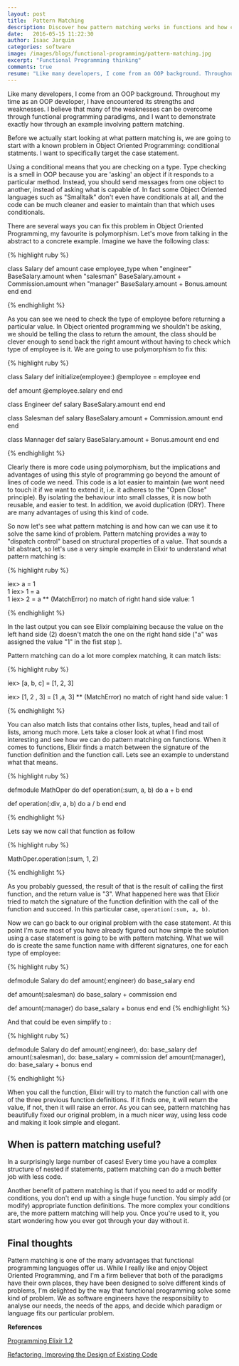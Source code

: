 ```yaml
---
layout: post
title:  Pattern Matching
description: Discover how pattern matching works in functions and how can we use it to solve some of the problems caused by using conditionals.
date:   2016-05-15 11:22:30
author: Isaac Jarquin
categories: software
image: /images/blogs/functional-programming/pattern-matching.jpg
excerpt: "Functional Programming thinking"
comments: true
resume: "Like many developers, I come from an OOP background. Throughout my time as an OOP developer, I have encountered its strengths and weaknesses. I believe that many of the weaknesses can be overcome through functional programming paradigms, and I want to demonstrate exactly how through an example involving pattern matching ..."
---
```


Like many developers, I come from an OOP background. Throughout my time as an OOP developer, I have encountered its strengths and weaknesses. I believe that many of the weaknesses can be overcome through functional programming paradigms, and I want to demonstrate exactly how through an example involving pattern matching.

Before we actually start looking at what pattern matching is, we are going to start with a known problem in Object Oriented Programming: conditional statments. I want to specifically target the case statement.

Using a conditional means that you are checking on a type. Type checking is a smell in OOP because you are 'asking' an object if it responds to a particular method. Instead, you should send messages from one object to another, instead of asking what is capable of. In fact some Object Oriented languages such as "Smalltalk" don't even have conditionals at all, and the code can be much cleaner and easier to maintain than that which uses conditionals.

There are several ways you can fix this problem in Object Oriented Programming, my favourite is polymorphism. Let's move from talking in the abstract to a concrete example. Imagine we have the following class:

{% highlight ruby %}

class Salary
  def amount
    case employee_type
    when "engineer"
      BaseSalary.amount
    when "salesman"
      BaseSalary.amount + Commission.amount
    when "manager"
      BaseSalary.amount + Bonus.amount
  end 
end

{% endhighlight %}

As you can see we need to check the type of employee before returning a particular value. In Object oriented programming we shouldn't be asking, we should be telling the class to return the amount, the class should be clever enough to send back the right amount without having to check which type of employee is it. We are going to use polymorphism to fix this:

{% highlight ruby %}

class Salary
  def initialize(employee:)
    @employee = employee
  end

  def amount
    @employee.salary
  end
end

class Engineer
  def salary
    BaseSalary.amount
  end
end

class Salesman
  def salary
    BaseSalary.amount + Commission.amount
  end
end

class Mannager
  def salary
    BaseSalary.amount + Bonus.amount
  end
end

{% endhighlight %}

Clearly there is more code using polymorphism, but the implications and advantages of using this style of programming go beyond the amount of lines of code we need. This code is a lot easier to maintain (we wont need to touch it if we want to extend it, i.e. it adheres to the "Open Close" principle). By isolating the behaviour into small classes, it is now both reusable, and easier to test. In addition, we avoid duplication (DRY). There are many advantages of using this kind of code.

So now let's see what pattern matching is and how can we can use it to solve the same kind of problem. Pattern matching provides a way to "dispatch control" based on structural properties of a value. That sounds a bit abstract, so let's use a very simple example in Elixir to understand what pattern matching is:

{% highlight ruby %}

iex> a = 1  
1
iex> 1 = a  
1
iex> 2 = a
**​ (MatchError) no match of right hand side value: 1

{% endhighlight %}

In the last output you can see Elixir complaining because the value on the left hand side (2) doesn't match the one on the right hand side ("a" was assigned the value "1" in the fist step ).

Pattern matching can do a lot more complex matching, it can match lists: 

{% highlight ruby %}

iex> [a, b, c] = [1, 2, 3]

iex> [1, 2 , 3] = [1 ,a, 3]
**​ (MatchError) no match of right hand side value: 1

{% endhighlight %}

You can also match lists that contains other lists, tuples, head and tail of lists, among much more. Lets take a closer look at what I find most interesting and see how we can do pattern matching on functions. When it comes to functions, Elixir finds a match between the signature of the function definition and the function call. Lets see an example to understand what that means.

{% highlight ruby %}

defmodule MathOper do
  def operation(:sum, a, b) do
    a + b
  end

  def operation(:div, a, b) do
    a / b
  end
end

{% endhighlight %}

Lets say we now call that function as follow

{% highlight ruby %}

MathOper.operation(:sum, 1, 2)

{% endhighlight %}

As you probably guessed, the result of that is the result of calling the first function, and the return value is "3". What happened here was that Elixir tried to match the signature of the function definition with the call of the function and succeed. In this particular case, `operation(:sum, a, b)`. 

Now we can go back to our original problem with the case statement. At this point I'm sure most of you have already figured out how simple the solution using a case statement is going to be with pattern matching. What we will do is create the same function name with different signatures, one for each type of employee:

{% highlight ruby %}

defmodule Salary do
  def amount(:engineer) do
    base_salary
  end

  def amount(:salesman) do
    base_salary + commission
  end

  def amount(:manager) do
    base_salary + bonus
  end
end
{% endhighlight %}

And that could be even simplify to :

{% highlight ruby %}

defmodule Salary do
  def amount(:engineer), do: base_salary
  def amount(:salesman), do: base_salary + commission
  def amount(:manager), do: base_salary + bonus
end

{% endhighlight %}

When you call the function, Elixir will try to match the function call with one of the three previous function definitions. If it finds one, it will return the value, if not, then it will raise an error. As you can see, pattern matching has beautifully fixed our original problem, in a much nicer way, using less code and making it look simple and elegant.

## When is pattern matching useful?

In a surprisingly large number of cases! Every time you have a complex structure of nested if statements, pattern matching can do a much better job with less code.

Another benefit of pattern matching is that if you need to add or modify conditions, you don't end up with a single huge function. You simply add (or modify) appropriate function definitions. The more complex your conditions are, the more pattern matching will help you. Once you're used to it, you start wondering how you ever got through your day without it.

## Final thoughts

Pattern matching is one of the many advantages that functional programming languages offer us. While I really like and enjoy Object Oriented Programming, and I'm a firm believer that both of the paradigms have their own places, they have been designed to solve different kinds of problems, I'm delighted by the way that functional programming solve some kind of problem. We as software engineers have the responsibility to analyse our needs, the needs of the apps, and decide which paradigm or language fits our particular problem.

<b>References</b>

[Programming Elixir 1.2](https://pragprog.com/book/elixir12/programming-elixir-1-2)

[Refactoring, Improving the Design of Existing Code](https://books.google.co.uk/books/about/Refactoring.html?id=1MsETFPD3I0C)

